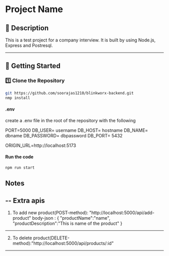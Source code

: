 # Project Name

## 📌 Description

This is a test project for a company interview. It is built by using Node.js, Express and Postresql.

---

## 🚀 Getting Started

### 1️⃣ Clone the Repository

```sh
git https://github.com/soorajas1210/blinkworx-backend.git
nmp install

```

#### .env

create a .env file in the root of the repository
with the following

PORT=5000
DB_USER= username
DB_HOST= hostname
DB_NAME= dbname
DB_PASSWORD= dbpassword
DB_PORT= 5432

ORIGIN_URL=http://localhost:5173

#### Run the code

```sh
npm run start
```

## Notes

## -- Extra apis

1. To add new product(POST-method): "http://localhost:5000/api/add-product"
   body-json : {
   "productName":"name",
   "productDescription":"This is name of the product"
   }

---

2. To delete product(DELETE-method):"http://localhost:5000/api/products/:id"

---
